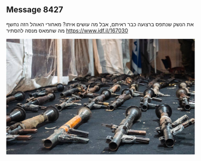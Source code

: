 ## Message 8427

את הנשק שנתפס ברצועה כבר ראיתם, אבל מה עושים איתו?
מאחורי האוהל הזה נחשף מה שחמאס מנסה להסתיר
https://www.idf.il/167030

![Photo](8427/8427_photo.jpg)
